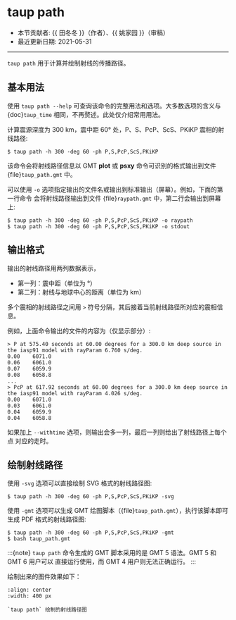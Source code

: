 # taup path

- 本节贡献者: {{ 田冬冬 }}（作者）、{{ 姚家园 }}（审稿）
- 最近更新日期: 2021-05-31

---

`taup path` 用于计算并绘制射线的传播路径。

## 基本用法

使用 `taup path --help` 可查询该命令的完整用法和选项。大多数选项的含义与
{doc}`taup_time` 相同，不再赘述。此处仅介绍常用用法。

计算震源深度为 300 km，震中距 60° 处，P、S、PcP、ScS、PKiKP 震相的射线路径:

```
$ taup path -h 300 -deg 60 -ph P,S,PcP,ScS,PKiKP
```

该命令会将射线路径信息以 GMT **plot** 或 **psxy** 命令可识别的格式输出到文件
{file}`taup_path.gmt` 中。

可以使用 `-o` 选项指定输出的文件名或输出到标准输出（屏幕）。例如，下面的第一行命令
会将射线路径输出到文件 {file}`raypath.gmt` 中，第二行会输出到屏幕上:

```
$ taup path -h 300 -deg 60 -ph P,S,PcP,ScS,PKiKP -o raypath
$ taup path -h 300 -deg 60 -ph P,S,PcP,ScS,PKiKP -o stdout
```

## 输出格式

输出的射线路径用两列数据表示，

- 第一列：震中距（单位为 °）
- 第二列：射线与地球中心的距离（单位为 km）

多个震相的射线路径之间用 `>` 符号分隔，其后接着当前射线路径所对应的震相信息。

例如，上面命令输出的文件的内容为（仅显示部分）:

```
> P at 575.40 seconds at 60.00 degrees for a 300.0 km deep source in the iasp91 model with rayParam 6.760 s/deg.
0.00    6071.0
0.06    6061.0
0.07    6059.9
0.08    6058.8
...
> PcP at 617.92 seconds at 60.00 degrees for a 300.0 km deep source in the iasp91 model with rayParam 4.026 s/deg.
0.00    6071.0
0.03    6061.0
0.04    6059.9
0.04    6058.8
```

如果加上 `--withtime` 选项，则输出会多一列，最后一列则给出了射线路径上每个点
对应的走时。

## 绘制射线路径

使用 `-svg` 选项可以直接绘制 SVG 格式的射线路径图:

```
$ taup path -h 300 -deg 60 -ph P,S,PcP,ScS,PKiKP -svg
```

使用 `-gmt` 选项可以生成 GMT 绘图脚本（{file}`taup_path.gmt`），执行该脚本即可生成 PDF 格式的射线路径图:

```
$ taup path -h 300 -deg 60 -ph P,S,PcP,ScS,PKiKP -gmt
$ bash taup_path.gmt
```

:::{note}
`taup path` 命令生成的 GMT 脚本采用的是 GMT 5 语法。GMT 5 和 GMT 6 用户可以
直接运行使用，而 GMT 4 用户则无法正确运行。
:::

绘制出来的图件效果如下：

```{figure} taup_path.jpg
:align: center
:width: 400 px

`taup path` 绘制的射线路径图
```
